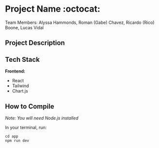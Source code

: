 # Project Name :octocat:
Team Members: Alyssa Hammonds, Roman (Gabe) Chavez, Ricardo (Rico) Boone, Lucas Vidal

## Project Description

## Tech Stack
**Frontend:**
- React
- Tailwind
- Chart.js

## How to Compile
*Note: You will need Node.js installed*

In your terminal, run:

```
cd app
npm run dev
```
